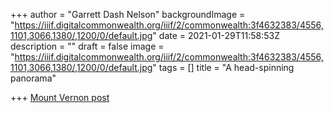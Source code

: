 +++
author = "Garrett Dash Nelson"
backgroundImage = "https://iiif.digitalcommonwealth.org/iiif/2/commonwealth:3f4632383/4556,1101,3066,1380/,1200/0/default.jpg"
date = 2021-01-29T11:58:53Z
description = ""
draft = false
image = "https://iiif.digitalcommonwealth.org/iiif/2/commonwealth:3f4632383/4556,1101,3066,1380/,1200/0/default.jpg"
tags = []
title = "A head-spinning panorama"

+++
[Mount Vernon post](https://www.mountvernon.org/library/research-library/special-collections-and-archives/richard-h-brown-revolutionary-war-map-collection/an-18th-century-view-from-beacon-hill/)

<link rel="stylesheet" href="https://cdn.jsdelivr.net/npm/pannellum@2.5.6/build/pannellum.css"/>
<script type="text/javascript" src="https://cdn.jsdelivr.net/npm/pannellum@2.5.6/build/pannellum.js"></script>

<div id="mt-washington-pano" style="width: 100%; height: 500px;"></div>

<script>
pannellum.viewer('mt-washington-pano', {
    "type": "equirectangular",
    "panorama": "https://geoservices.leventhalmap.org/files/panoramas/mt-washington-pano.jpg"
});
</script>
